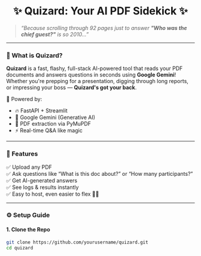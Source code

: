 

<h1 align="center">✨ Quizard: Your AI PDF Sidekick ✨</h1>

> _“Because scrolling through 92 pages just to answer **"Who was the chief guest?"** is so 2010...”_

---

### 📖 What is Quizard?

**Quizard** is a fast, flashy, full-stack AI-powered tool that reads your PDF documents and answers questions in seconds using **Google Gemini**!  
Whether you're prepping for a presentation, digging through long reports, or impressing your boss — **Quizard's got your back**.

🧠 Powered by:
- 🔥 FastAPI + Streamlit
- 🤖 Google Gemini (Generative AI)
- 📄 PDF extraction via PyMuPDF
- ⚡ Real-time Q&A like magic

---

### 🎯 Features

✅ Upload any PDF  
✅ Ask questions like “What is this doc about?” or “How many participants?”  
✅ Get AI-generated answers  
✅ See logs & results instantly  
✅ Easy to host, even easier to flex 💁‍♂️

---

### ⚙️ Setup Guide

#### 1. Clone the Repo

```bash
git clone https://github.com/yourusername/quizard.git
cd quizard
